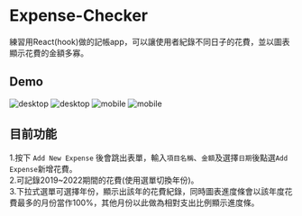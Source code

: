 # Expense-Checker
練習用React(hook)做的記帳app，可以讓使用者紀錄不同日子的花費，並以圖表顯示花費的金額多寡。

## Demo
![desktop](https://i.imgur.com/JiYZohx.png)
![desktop](https://i.imgur.com/fHJIPwr.png)
![mobile](https://i.imgur.com/Kq4qlHV.png)
![mobile](https://i.imgur.com/3Yfo4rG.png)

## 目前功能
1.按下 `Add New Expense` 後會跳出表單，輸入`項目名稱`、`金額`及選擇`日期`後點選`Add Expense`新增花費。  
2.可記錄2019~2022期間的花費(使用選單切換年份)。  
3.下拉式選單可選擇年份，顯示出該年的花費紀錄，同時圖表進度條會以該年度花費最多的月份當作100%，其他月份以此做為相對支出比例顯示進度條。  

